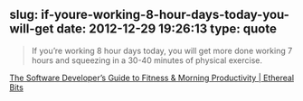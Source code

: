 slug: if-youre-working-8-hour-days-today-you-will-get
date: 2012-12-29 19:26:13
type: quote
---

> If you’re working 8 hour days today, you will get more done working 7 hours and squeezing in a 30-40 minutes of physical exercise.

[The Software Developer’s Guide to Fitness & Morning Productivity | Ethereal Bits](http://www.etherealbits.com/?p=68)
